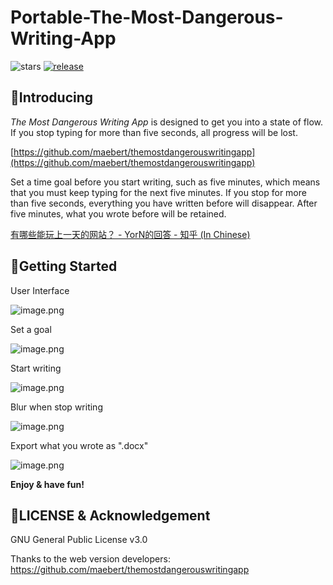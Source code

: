 # Portable-The-Most-Dangerous-Writing-App
![stars](https://img.shields.io/github/stars/yiyangiliu/Portable-The-Most-Dangerous-Writing-App)
[![release](https://img.shields.io/github/v/release/yiyangiliu/Portable-The-Most-Dangerous-Writing-App?color=important)](https://github.com/yiyangiliu/Portable-The-Most-Dangerous-Writing-App/releases/tag/v1.0)


## 🤞Introducing

*The Most Dangerous Writing App* is designed to get you into a state of flow. If you stop typing for more than five seconds, all progress will be lost.

[https://github.com/maebert/themostdangerouswritingapp](https://github.com/maebert/themostdangerouswritingapp)

Set a time goal before you start writing, such as five minutes, which means that you must keep typing for the next five minutes. If you stop for more than five seconds, everything you have written before will disappear. After five minutes, what you wrote before will be retained.

[有哪些能玩上一天的网站？ - YorN的回答 - 知乎 (In Chinese)](
 https://www.zhihu.com/question/380741546/answer/1116841377)

## 📌Getting Started

User Interface

![image.png](https://tva1.sinaimg.cn/large/006xRaCrgy1gdj5koomn2j31wo15aq9p.jpg)

Set a goal

![image.png](https://tva1.sinaimg.cn/large/006xRaCrgy1gdj629uwisj31wo15agsl.jpg)

Start writing

![image.png](https://tva1.sinaimg.cn/large/006xRaCrgy1gdj636frwnj31wo15ajue.jpg)

Blur when stop writing

![image.png](https://tva1.sinaimg.cn/large/006xRaCrgy1gdj6k7w8y0j31wo15d43z.jpg)

Export what you wrote as ".docx"

![image.png](https://tva1.sinaimg.cn/large/006xRaCrgy1gdj652ck0yj328717c1kx.jpg)

**Enjoy & have fun!**

## 💖LICENSE & Acknowledgement

GNU General Public License v3.0

Thanks to the web version developers:
https://github.com/maebert/themostdangerouswritingapp

